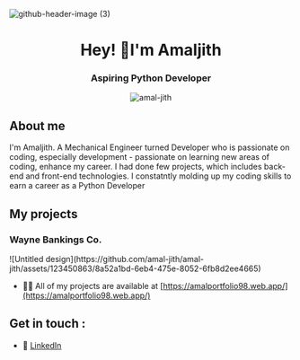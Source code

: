 ![github-header-image (3)](https://github.com/amal-jith/amal-jith/assets/123450863/5eee8dd0-3ea1-4342-81d1-103aabc847e4)


<h1 align="center">Hey! 👋I'm Amaljith</h1>
<h3 align="center">Aspiring Python Developer</h3>


<p align="center"> <img src="https://komarev.com/ghpvc/?username=amal-jith&label=Profile%20views&color=0e75b6&style=flat" alt="amal-jith" /> </p>

## About me

I'm Amaljith.  A Mechanical Engineer turned Developer who is passionate on coding, especially development - passionate on learning new areas of coding, enhance my career. I had done few projects, which includes back-end and front-end technologies. I constatntly molding up my coding skills to earn a career as a Python Developer


## My projects

<h3 align="left">Wayne Bankings Co.</h3>
<p align="left">
![Untitled design](https://github.com/amal-jith/amal-jith/assets/123450863/8a52a1bd-6eb4-475e-8052-6fb8d2ee4665)
</p>

- 👨‍💻 All of my projects are available at [https://amalportfolio98.web.app/](https://amalportfolio98.web.app/)






## Get in touch :

- 🔗 [LinkedIn](https://www.linkedin.com/in/amaljith-am/)


